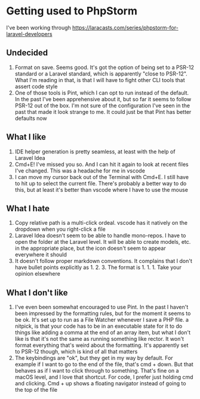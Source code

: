 # Getting used to PhpStorm

I've been working through https://laracasts.com/series/phpstorm-for-laravel-developers

## Undecided

1. Format on save. Seems good. It's got the option of being set to a PSR-12 standard or a Laravel standard, which is
   apparently "close to PSR-12". What I'm reading in that, is that I will have to fight other CLI tools that assert code
   style
2. One of those tools is Pint, which I can opt to run instead of the default. In the past I've been apprehensive about
   it, but so far it seems to follow PSR-12 out of the box. I'm not sure of the configuration I've seen in the past that
   made it look strange to me. It could just be that Pint has better defaults now

## What I like

1. IDE helper generation is pretty seamless, at least with the help of Laravel Idea
2. Cmd+E! I've missed you so. And I can hit it again to look at recent files I've changed. This was a headache for me in
   vscode
3. I can move my cursor back out of the Terminal with Cmd+E. I still have to hit up to select the current file. There's
   probably a better way to do this, but at least it's better than vscode where I have to use the mouse

## What I hate

1. Copy relative path is a multi-click ordeal. vscode has it natively on the dropdown when you right-click a file
2. Laravel Idea doesn't seem to be able to handle mono-repos. I have to open the folder at the Laravel level. It will be
   able to create models, etc. in the appropriate place, but the icon doesn't seem to appear everywhere it should
3. It doesn't follow proper markdown conventions. It complains that I don't have bullet points explicitly as 1. 2. 3.
   The format is 1. 1. 1. Take your opinion elsewhere

## What I don't like

1. I've even been somewhat encouraged to use Pint. In the past I haven't been impressed by the formatting rules, but for
   the moment it seems to be ok. It's set up to run as a File Watcher whenever I save a PHP file. a nitpick, is that
   your code has to be in an executable state for it to do things like adding a comma at the end of an
   array item, but what I don't like is that it's not the same as running something like rector. It won't format
   everything that's weird about the formatting. It's apparently set to PSR-12 though, which is kind of all that matters
2. The keybindings are "ok", but they get in my way by default. For example if I want to go to the end of the file,
   that's
   cmd + down. But that behaves as if I want to click through to something. That's fine on a macOS level, and I love
   that shortcut. For code, I prefer just holding cmd and clicking. Cmd + up shows a floating navigator instead of going
   to the top of the file